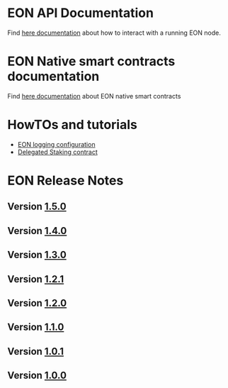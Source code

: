 #  EON API Documentation

Find [here documentation](/doc/api/index.md) about how to interact with a running EON node.

#  EON Native smart contracts documentation

Find [here documentation](/doc/nativesc/index.md) about EON native smart contracts

#  HowTOs and tutorials

- [EON logging configuration](/doc/howto/customlog.md) 
- [Delegated Staking contract](/doc/howto/delegatedstakingcontract.md)
# EON Release Notes

## Version [1.5.0](/doc/release/1.5.0.md) 
## Version [1.4.0](/doc/release/1.4.0.md) 
## Version [1.3.0](/doc/release/1.3.0.md) 
## Version [1.2.1](/doc/release/1.2.1.md) 
## Version [1.2.0](/doc/release/1.2.0.md) 
## Version [1.1.0](/doc/release/1.1.0.md) 
## Version [1.0.1](/doc/release/1.0.1.md) 
## Version [1.0.0](/doc/release/1.0.0.md) 

